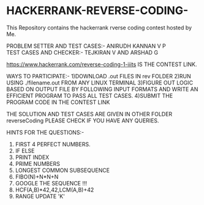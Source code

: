 # HACKERRANK-REVERSE-CODING-

This Repository contains the hackerrank rverse coding contest hosted by Me.

PROBLEM SETTER AND TEST CASES:- ANIRUDH KANNAN V P<br>
TEST CASES AND CHECKER:- TEJKIRAN V AND ARSHAD G

https://www.hackerrank.com/reverse-coding-1-iiits IS THE CONTEST LINK.

WAYS TO PARTICIPATE:-
1)DOWNLOAD .out FILES IN rev FOLDER
2)RUN USING ./filename.out FROM ANY LINUX TERMINAL
3)FIGURE OUT LOGIC BASED ON OUTPUT FILE BY FOLLOWING INPUT FORMATS AND WRITE AN EFFICIENT PROGRAM TO PASS ALL TEST CASES.
4)SUBMIT THE PROGRAM CODE IN THE CONTEST LINK

THE SOLUTION AND TEST CASES ARE GIVEN IN OTHER FOLDER reverseCoding PLEASE CHECK IF YOU HAVE ANY QUERIES.


HINTS FOR THE QUESTIONS:-
1) FIRST 4 PERFECT NUMBERS.
2) IF ELSE 
3) PRINT INDEX
4) PRIME NUMBERS
5) LONGEST COMMON SUBSEQUENCE
6) FIBO(N)+N*N+N
7) GOOGLE THE SEQUENCE !!!
8) HCF(A,B)*42,42,LCM(A,B)+42
9) RANGE UPDATE 'K'
